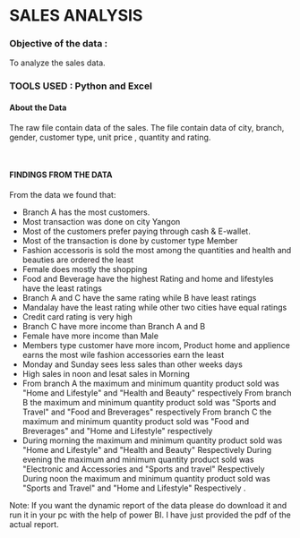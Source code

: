 <h1>SALES ANALYSIS</h1>
<h3> Objective of the data :</h3>
To analyze the sales data.
<h3>TOOLS USED : Python and Excel</h3>
<h4> About the Data </h4>
<p> The raw file contain data of the sales. The file contain data of city, branch, gender, customer type, unit price , quantity and rating.</p>
<br>
<h4>FINDINGS FROM THE DATA</h4>
<p> From the data we found that:
<ul>
<li>Branch A has the most customers.</li>
   <li> Most transaction was done on city Yangon</li>
    <li>Most of the customers prefer paying through cash & E-wallet.</li>
    <li>Most of the transaction is done by customer type Member</li>
     <li>Fashion accessoris is sold the most among the quantities and health and beauties are ordered the least</li>
     <li>Female does mostly the shopping</li>
     <li>Food and Beverage have the highest Rating and home and lifestyles have the least ratings</li>
     <li>Branch A and C have the same rating while B have least ratings</li>
    <li> Mandalay have the least rating while other two cities have equal ratings</li>
    <li> Credit card rating is very high</li>
    <li> Branch C have more income than Branch A and B</li>
     <li>Female have more income than Male</li>
    <li> Members type customer have more incom, Product home and applience earns the most wile fashion accessories earn the least</li>
   <li>  Monday and Sunday sees less sales than other weeks days</li>
    <li> High sales in noon and lesat sales in Morning</li>
     <li>From branch A the maximum and minimum quantity product sold was "Home and Lifestyle" and "Health and Beauty" respectively From branch B the maximum and minimum quantity product sold was "Sports and Travel" and "Food and Breverages" respectively From branch C the maximum and minimum quantity product sold was "Food and Breverages" and "Home and Lifestyle" respectively</li>
    <li> During morning the maximum and minimum quantity product sold was "Home and Lifestyle" and "Health and Beauty" Respectively During evening the maximum and minimum quantity product sold was "Electronic and Accessories and "Sports and travel" Respectively During noon the maximum and minimum quantity product sold was "Sports and Travel" and "Home and Lifestyle" Respectively
.</li>
</ul>
</p>
<p> Note: If you want the dynamic report of the data please do download it and run it in your pc with the help of power BI. I have just provided the pdf of the actual report. </p>
